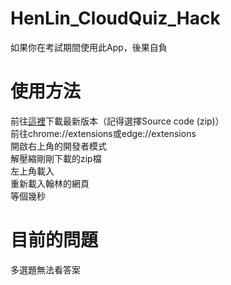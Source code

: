 # HenLin_CloudQuiz_Hack

如果你在考試期間使用此App，後果自負

#  使用方法
前往[這裡](https://github.com/yoni13/HenLin_CloudQuiz_Hack/releases)下載最新版本（記得選擇Source code
(zip)）  
前往chrome://extensions或edge://extensions  
開啟右上角的開發者模式  
解壓縮剛剛下載的zip檔  
左上角載入  
重新載入翰林的網頁  
等個幾秒  
# 目前的問題
多選題無法看答案
